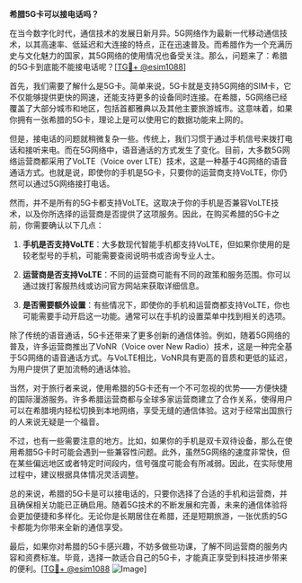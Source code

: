 **希腊5G卡可以接电话吗？**

在当今数字化时代，通信技术的发展日新月异。5G网络作为最新一代移动通信技术，以其高速率、低延迟和大连接的特点，正在迅速普及。而希腊作为一个充满历史与文化魅力的国家，其5G网络的使用情况也备受关注。那么，问题来了：希腊的5G卡到底能不能接电话呢？[[TG💪+ @esim1088](https://t.me/s/esim1088)]

首先，我们需要了解什么是5G卡。简单来说，5G卡就是支持5G网络的SIM卡，它不仅能够提供更快的网速，还能支持更多的设备同时连接。在希腊，5G网络已经覆盖了大部分城市和地区，包括首都雅典以及其他主要旅游城市。这意味着，如果你拥有一张希腊的5G卡，理论上是可以使用它的数据功能来上网的。

但是，接电话的问题就稍微复杂一些。传统上，我们习惯于通过手机信号来拨打电话和接听来电。而在5G网络中，语音通话的方式发生了变化。目前，大多数5G网络运营商都采用了VoLTE（Voice over LTE）技术，这是一种基于4G网络的语音通话方式。也就是说，即使你的手机是5G卡，只要你的运营商支持VoLTE，你仍然可以通过5G网络接打电话。

然而，并不是所有的5G卡都支持VoLTE。这取决于你的手机是否兼容VoLTE技术，以及你所选择的运营商是否提供了这项服务。因此，在购买希腊的5G卡之前，你需要确认以下几点：

1. **手机是否支持VoLTE**：大多数现代智能手机都支持VoLTE，但如果你使用的是较老型号的手机，可能需要查阅说明书或咨询专业人士。
   
2. **运营商是否支持VoLTE**：不同的运营商可能有不同的政策和服务范围。你可以通过拨打客服热线或访问官方网站来获取详细信息。

3. **是否需要额外设置**：有些情况下，即使你的手机和运营商都支持VoLTE，你也可能需要手动开启这一功能。通常可以在手机的设置菜单中找到相关的选项。

除了传统的语音通话，5G卡还带来了更多创新的通信体验。例如，随着5G网络的普及，许多运营商推出了VoNR（Voice over New Radio）技术，这是一种完全基于5G网络的语音通话方式。与VoLTE相比，VoNR具有更高的音质和更低的延迟，为用户提供了更加流畅的通话体验。

当然，对于旅行者来说，使用希腊的5G卡还有一个不可忽视的优势——方便快捷的国际漫游服务。许多希腊运营商都与全球多家运营商建立了合作关系，使得用户可以在希腊境内轻松切换到本地网络，享受无缝的通信体验。这对于经常出国旅行的人来说无疑是一个福音。

不过，也有一些需要注意的地方。比如，如果你的手机是双卡双待设备，那么在使用希腊5G卡时可能会遇到一些兼容性问题。此外，虽然5G网络的速度非常快，但在某些偏远地区或者特定时间段内，信号强度可能会有所减弱。因此，在实际使用过程中，建议根据具体情况灵活调整。

总的来说，希腊的5G卡是可以接电话的，只要你选择了合适的手机和运营商，并且确保相关功能已正确启用。随着5G技术的不断发展和完善，未来的通信体验将会更加便捷和多样化。无论你是长期居住在希腊，还是短期旅游，一张优质的5G卡都能为你带来全新的通信享受。

最后，如果你对希腊的5G卡感兴趣，不妨多做些功课，了解不同运营商的服务内容和资费标准。毕竟，选择一款适合自己的5G卡，才能真正享受到科技进步带来的便利。[[TG💪+ @esim1088](https://t.me/s/esim1088) ![Image](https://i.postimg.cc/4NQfJmqS/Snipaste-2025-05-13-00-14-12.png)]